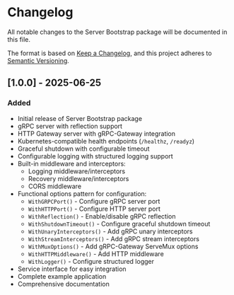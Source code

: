 # Changelog

All notable changes to the Server Bootstrap package will be documented in this file.

The format is based on [Keep a Changelog](https://keepachangelog.com/en/1.0.0/),
and this project adheres to [Semantic Versioning](https://semver.org/spec/v2.0.0.html).

## [1.0.0] - 2025-06-25

### Added

- Initial release of Server Bootstrap package
- gRPC server with reflection support
- HTTP Gateway server with gRPC-Gateway integration
- Kubernetes-compatible health endpoints (`/healthz`, `/readyz`)
- Graceful shutdown with configurable timeout
- Configurable logging with structured logging support
- Built-in middleware and interceptors:
  - Logging middleware/interceptors
  - Recovery middleware/interceptors
  - CORS middleware
- Functional options pattern for configuration:
  - `WithGRPCPort()` - Configure gRPC server port
  - `WithHTTPPort()` - Configure HTTP server port
  - `WithReflection()` - Enable/disable gRPC reflection
  - `WithShutdownTimeout()` - Configure graceful shutdown timeout
  - `WithUnaryInterceptors()` - Add gRPC unary interceptors
  - `WithStreamInterceptors()` - Add gRPC stream interceptors
  - `WithMuxOptions()` - Add gRPC-Gateway ServeMux options
  - `WithHTTPMiddleware()` - Add HTTP middleware
  - `WithLogger()` - Configure structured logger
- Service interface for easy integration
- Complete example application
- Comprehensive documentation
